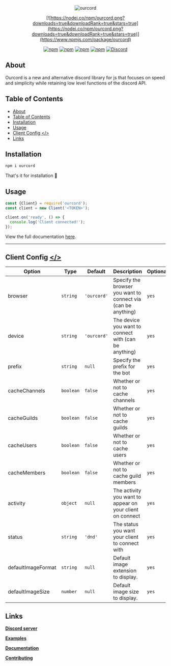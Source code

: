 <div align="center">
  <img src="assets/logo.svg" alt="ourcord"/>

[![https://nodei.co/npm/ourcord.png?downloads=true&downloadRank=true&stars=true](https://nodei.co/npm/ourcord.png?downloads=true&downloadRank=true&stars=true)](https://www.npmjs.com/package/ourcord)

[![npm](https://img.shields.io/npm/v/ourcord?color=red&style=for-the-badge)](https://npmjs.com/package/ourcord)
[![npm](https://img.shields.io/bundlephobia/min/ourcord?color=red&style=for-the-badge)](https://npmjs.com/package/ourcord)
[![npm](https://img.shields.io/npm/dm/ourcord?color=red&style=for-the-badge)](https://npmjs.com/package/ourcord)
[![npm](https://img.shields.io/github/contributors/ourcord/ourcord?color=red&style=for-the-badge)](https://npmjs.com/package/ourcord)
[![Discord](https://img.shields.io/discord/671056591088517162?color=7289da&logo=discord&logoColor=white&style=for-the-badge)](https://discord.gg/3yDQKDXXdk)
</div>

## About

Ourcord is a new and alternative discord library for js that focuses on speed and simplicity while retaining low level functions of the discord API.

## Table of Contents

- [About](#about)
- [Table of Contents](#table-of-contents)
- [Installation](#installation)
- [Usage](#usage)
- [Client Config <a href="src/websocket.ts#L33"></></a>](#client-config-)
- [Links](#links)

## Installation

```cmd
npm i ourcord
```

That's it for installation 🎈

## Usage

```js
const {Client} = require('ourcord');
const client = new Client('<TOKEN>');

client.on('ready', () => {
  console.log('Client connected!');
});
```

View the full documentation [here](https://ourcord.js.org).

---

## Client Config <a href="src/websocket.ts#L33"></></a>

| Option             | Type      | Default     | Description                                                   | Optional? |
| ------------------ | --------- | ----------- | ------------------------------------------------------------- | --------- |
| browser            | `string`  | `'ourcord'` | Specify the browser you want to connect via (can be anything) | `yes`     |
| device             | `string`  | `'ourcord'` | The device you want to connect with (can be anything)         | `yes`     |
| prefix             | `string`  | `null`      | Specify the prefix for the bot                                | `yes`     |
| cacheChannels      | `boolean` | `false`     | Whether or not to cache channels                              | `yes`     |
| cacheGuilds        | `boolean` | `false`     | Whether or not to cache guilds                                | `yes`     |
| cacheUsers         | `boolean` | `false`     | Whether or not to cache users                                 | `yes`     |
| cacheMembers       | `boolean` | `false`     | Whether or not to cache guild members                         | `yes`     |
| activity           | `object`  | `null`      | The activity you want to appear on your client on connect     | `yes`     |
| status             | `string`  | `'dnd'`     | The status you want your client to connect with               | `yes`     |
| defaultImageFormat | `string`  | `null`      | Default image extension to display.                           | `yes`     |
| defaultImageSize   | `number`  | `null`      | Default image size to display.                                | `yes`     |

## Links

[**Discord server**](https://discord.gg/3yDQKDXXdk)  

[**Examples**](https://github.com/ourcord/examples)

[**Documentation**](https://ourcord.js.org)

[**Contributing**](CONTRIBUTING.md)
